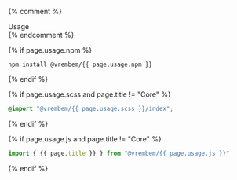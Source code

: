 <div class="type" markdown="1">

{% comment %}
<div class="flag">
  <span>Usage</span>
</div>
{% endcomment %}

{% if page.usage.npm %}
```
npm install @vrembem/{{ page.usage.npm }}
```
{% endif %}

{% if page.usage.scss and page.title != "Core" %}
```scss
@import "@vrembem/{{ page.usage.scss }}/index";
```
{% endif %}

{% if page.usage.js and page.title != "Core" %}
```js
import { {{ page.title }} } from "@vrembem/{{ page.usage.js }}"
```
{% endif %}

</div>

